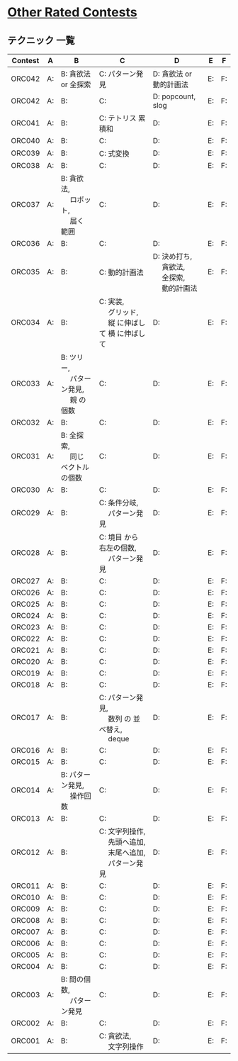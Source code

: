 # [Other Rated Contests](https://kenkoooo.com/atcoder/#/table/)

## テクニック 一覧

| Contest | A  | B                                               | C                                                                     | D                                                         | E  | F  |
|---------|----|-------------------------------------------------|-----------------------------------------------------------------------|-----------------------------------------------------------|----|----|
| ORC042  | A: | B: 貪欲法 or 全探索                             | C: パターン発見                                                       | D: 貪欲法 or 動的計画法                                   | E: | F: |
| ORC042  | A: | B:                                              | C:                                                                    | D: popcount, slog                                         | E: | F: |
| ORC041  | A: | B:                                              | C: テトリス 累積和                                                    | D:                                                        | E: | F: |
| ORC040  | A: | B:                                              | C:                                                                    | D:                                                        | E: | F: |
| ORC039  | A: | B:                                              | C: 式変換                                                             | D:                                                        | E: | F: |
| ORC038  | A: | B:                                              | C:                                                                    | D:                                                        | E: | F: |
| ORC037  | A: | B: 貪欲法,<br>　 ロボット,<br>　 届く 範囲      | C:                                                                    | D:                                                        | E: | F: |
| ORC036  | A: | B:                                              | C:                                                                    | D:                                                        | E: | F: |
| ORC035  | A: | B:                                              | C: 動的計画法                                                         | D: 決め打ち,<br>　 貪欲法,<br>　 全探索,<br>　 動的計画法 | E: | F: |
| ORC034  | A: | B:                                              | C: 実装,<br>　 グリッド,<br>　 縦 に伸ばして 横 に伸ばして            | D:                                                        | E: | F: |
| ORC033  | A: | B: ツリー,<br>　 パターン発見,<br>　 親 の 個数 | C:                                                                    | D:                                                        | E: | F: |
| ORC032  | A: | B:                                              | C:                                                                    | D:                                                        | E: | F: |
| ORC031  | A: | B: 全探索,<br>　 同じ ベクトル の個数           | C:                                                                    | D:                                                        | E: | F: |
| ORC030  | A: | B:                                              | C:                                                                    | D:                                                        | E: | F: |
| ORC029  | A: | B:                                              | C: 条件分岐,<br>　 パターン発見                                       | D:                                                        | E: | F: |
| ORC028  | A: | B:                                              | C: 境目 から 右左の個数,<br>　 パターン発見                           | D:                                                        | E: | F: |
| ORC027  | A: | B:                                              | C:                                                                    | D:                                                        | E: | F: |
| ORC026  | A: | B:                                              | C:                                                                    | D:                                                        | E: | F: |
| ORC025  | A: | B:                                              | C:                                                                    | D:                                                        | E: | F: |
| ORC024  | A: | B:                                              | C:                                                                    | D:                                                        | E: | F: |
| ORC023  | A: | B:                                              | C:                                                                    | D:                                                        | E: | F: |
| ORC022  | A: | B:                                              | C:                                                                    | D:                                                        | E: | F: |
| ORC021  | A: | B:                                              | C:                                                                    | D:                                                        | E: | F: |
| ORC020  | A: | B:                                              | C:                                                                    | D:                                                        | E: | F: |
| ORC019  | A: | B:                                              | C:                                                                    | D:                                                        | E: | F: |
| ORC018  | A: | B:                                              | C:                                                                    | D:                                                        | E: | F: |
| ORC017  | A: | B:                                              | C: パターン発見,<br>　 数列 の 並べ替え,<br>　 deque                  | D:                                                        | E: | F: |
| ORC016  | A: | B:                                              | C:                                                                    | D:                                                        | E: | F: |
| ORC015  | A: | B:                                              | C:                                                                    | D:                                                        | E: | F: |
| ORC014  | A: | B: パターン発見,<br>　 操作回数                 | C:                                                                    | D:                                                        | E: | F: |
| ORC013  | A: | B:                                              | C:                                                                    | D:                                                        | E: | F: |
| ORC012  | A: | B:                                              | C: 文字列操作,<br>　 先頭へ追加,<br>　 末尾へ追加,<br>　 パターン発見 | D:                                                        | E: | F: |
| ORC011  | A: | B:                                              | C:                                                                    | D:                                                        | E: | F: |
| ORC010  | A: | B:                                              | C:                                                                    | D:                                                        | E: | F: |
| ORC009  | A: | B:                                              | C:                                                                    | D:                                                        | E: | F: |
| ORC008  | A: | B:                                              | C:                                                                    | D:                                                        | E: | F: |
| ORC007  | A: | B:                                              | C:                                                                    | D:                                                        | E: | F: |
| ORC006  | A: | B:                                              | C:                                                                    | D:                                                        | E: | F: |
| ORC005  | A: | B:                                              | C:                                                                    | D:                                                        | E: | F: |
| ORC004  | A: | B:                                              | C:                                                                    | D:                                                        | E: | F: |
| ORC003  | A: | B: 間の個数,<br>　 パターン発見                 | C:                                                                    | D:                                                        | E: | F: |
| ORC002  | A: | B:                                              | C:                                                                    | D:                                                        | E: | F: |
| ORC001  | A: | B:                                              | C: 貪欲法,<br>　 文字列操作                                           | D:                                                        | E: | F: |
